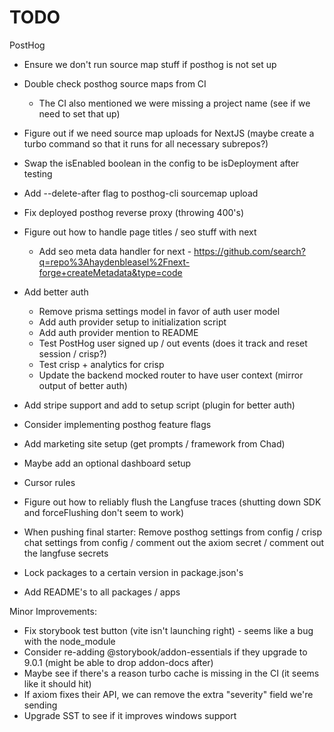# TODO

PostHog

- Ensure we don't run source map stuff if posthog is not set up
- Double check posthog source maps from CI
  - The CI also mentioned we were missing a project name (see if we need to set that up)
- Figure out if we need source map uploads for NextJS (maybe create a turbo command so that it runs for all necessary subrepos?)
- Swap the isEnabled boolean in the config to be isDeployment after testing
- Add --delete-after flag to posthog-cli sourcemap upload

- Fix deployed posthog reverse proxy (throwing 400's)
- Figure out how to handle page titles / seo stuff with next
  - Add seo meta data handler for next - https://github.com/search?q=repo%3Ahaydenbleasel%2Fnext-forge+createMetadata&type=code
- Add better auth
  - Remove prisma settings model in favor of auth user model
  - Add auth provider setup to initialization script
  - Add auth provider mention to README
  - Test PostHog user signed up / out events (does it track and reset session / crisp?)
  - Test crisp + analytics for crisp
  - Update the backend mocked router to have user context (mirror output of better auth)
- Add stripe support and add to setup script (plugin for better auth)
- Consider implementing posthog feature flags
- Add marketing site setup (get prompts / framework from Chad)
- Maybe add an optional dashboard setup
- Cursor rules
- Figure out how to reliably flush the Langfuse traces (shutting down SDK and forceFlushing don't seem to work)
- When pushing final starter: Remove posthog settings from config / crisp chat settings from config / comment out the axiom secret / comment out the langfuse secrets
- Lock packages to a certain version in package.json's
- Add README's to all packages / apps

Minor Improvements:

- Fix storybook test button (vite isn't launching right) - seems like a bug with the node_module
- Consider re-adding @storybook/addon-essentials if they upgrade to 9.0.1 (might be able to drop addon-docs after)
- Maybe see if there's a reason turbo cache is missing in the CI (it seems like it should hit)
- If axiom fixes their API, we can remove the extra "severity" field we're sending
- Upgrade SST to see if it improves windows support
